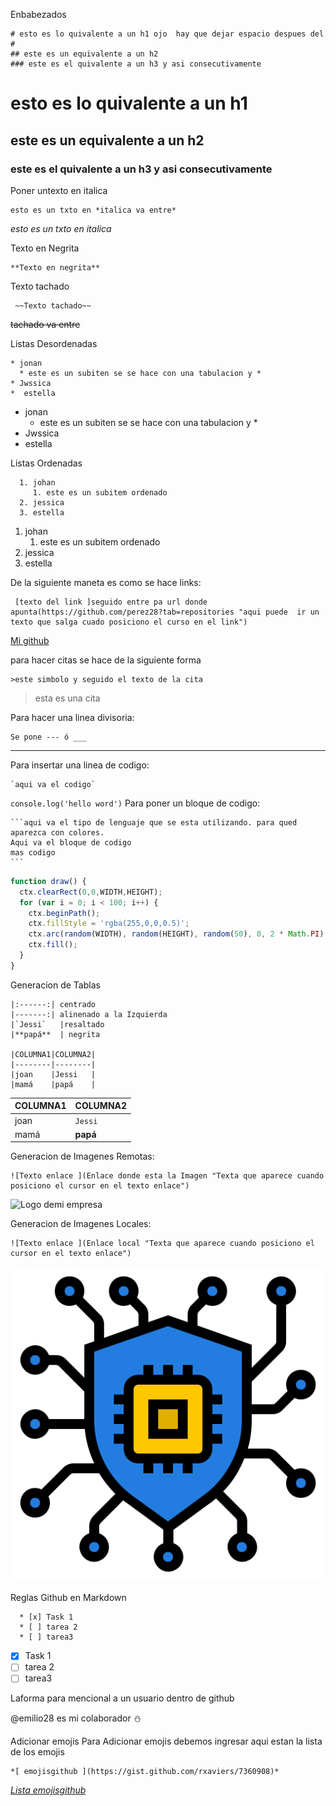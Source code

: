 Enbabezados

    # esto es lo quivalente a un h1 ojo  hay que dejar espacio despues del #
    ## este es un equivalente a un h2
    ### este es el quivalente a un h3 y asi consecutivamente

# esto es lo quivalente a un h1 
## este es un equivalente a un h2
### este es el quivalente a un h3 y asi consecutivamente

Poner untexto en italica

    esto es un txto en *italica va entre*

 *esto es un txto en italica*

Texto en Negrita

    **Texto en negrita** 

Texto tachado

     ~~Texto tachado~~ 

 ~~tachado va entre~~ 

Listas Desordenadas

    * jonan
      * este es un subiten se se hace con una tabulacion y *
    * Jwssica
    *  estella

* jonan
  * este es un subiten se se hace con una tabulacion y *
* Jwssica
*  estella
  
Listas Ordenadas

      1. johan
         1. este es un subitem ordenado
      2. jessica
      3. estella

1. johan
   1. este es un subitem ordenado
2. jessica
3. estella


De la siguiente maneta es como se hace links:

     [texto del link ]seguido entre pa url donde apunta(https://github.com/perez28?tab=repositories "aqui puede  ir un texto que salga cuado posiciono el curso en el link")
[Mi github](https://github.com/perez28?tab=repositories "este es un titulo que aparece al poner el cursor en el link ")


para hacer citas se hace de la siguiente forma

    >este simbolo y seguido el texto de la cita
>esta es una cita

Para hacer una linea divisoria:

    Se pone --- ó ___

---

Para insertar una linea de codigo:

    `aqui va el codigo`

`console.log('hello word')`
Para poner un  bloque de codigo:

    ```aqui va el tipo de lenguaje que se esta utilizando. para qued aparezca con colores.
    Aqui va el bloque de codigo
    mas codigo
    ```
```javascript
function draw() {
  ctx.clearRect(0,0,WIDTH,HEIGHT);
  for (var i = 0; i < 100; i++) {
    ctx.beginPath();
    ctx.fillStyle = 'rgba(255,0,0,0.5)';
    ctx.arc(random(WIDTH), random(HEIGHT), random(50), 0, 2 * Math.PI);
    ctx.fill();
  }
}
```
Generacion de Tablas
    
    |:------:| centrado
    |-------:| alinenado a la Izquierda
    |`Jessi`   |resaltado
    |**papá**  | negrita

    |COLUMNA1|COLUMNA2|
    |--------|--------|
    |joan    |Jessi   |
    |mamá    |papá    |

|COLUMNA1|COLUMNA2|
|--------|--------|
|joan    |`Jessi`   |
|mamá    |**papá**  |

Generacion de Imagenes Remotas:

    ![Texto enlace ](Enlace donde esta la Imagen "Texta que aparece cuando posiciono el cursor en el texto enlace")

![Logo demi empresa](https://labarta.es/wp-content/uploads/2019/11/vscode-450x450.png "CosasInWeb")

Generacion de Imagenes Locales:

    ![Texto enlace ](Enlace local "Texta que aparece cuando posiciono el cursor en el texto enlace")

![Seguridad](seguridad.svg "CosasInWeb")


Reglas Github en Markdown

      * [x] Task 1
      * [ ] tarea 2
      * [ ] tarea3

* [x] Task 1
* [ ] tarea 2
* [ ] tarea3

Laforma para mencional a un usuario dentro de github

@emilio28 es mi colaborador :snowman:

Adicionar emojis
Para Adicionar emojis debemos ingresar aqui estan la lista de los emojis

    *[ emojisgithub ](https://gist.github.com/rxaviers/7360908)*

*[Lista emojisgithub ](https://gist.github.com/rxaviers/7360908)*







